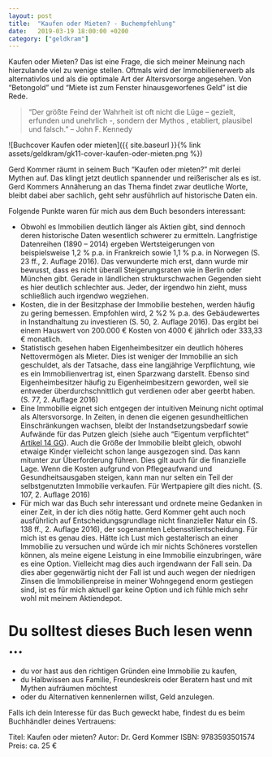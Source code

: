 ```yaml
---
layout: post
title:  "Kaufen oder Mieten? - Buchempfehlung"
date:   2019-03-19 18:00:00 +0200
category: ["geldkram"]
---
```


Kaufen oder Mieten? Das ist eine Frage, die sich meiner Meinung nach hierzulande viel zu wenige stellen. Oftmals wird der Immobilienerwerb als alternativlos und als die optimale Art der Altersvorsorge angesehen. Von “Betongold” und “Miete ist zum Fenster hinausgeworfenes Geld” ist die Rede. 

> “Der größte Feind der Wahrheit ist oft nicht die Lüge – gezielt, erfunden und unehrlich -, sondern der Mythos
, etabliert, plausibel und falsch.” – John F. Kennedy


![Buchcover Kaufen oder mieten]({{ site.baseurl }}{% link assets/geldkram/gk11-cover-kaufen-oder-mieten.png %})

Gerd Kommer räumt in seinem Buch “Kaufen oder mieten?” mit derlei Mythen auf. Das klingt jetzt deutlich spannender und reißerischer als es ist. Gerd Kommers Annäherung an das Thema findet zwar deutliche Worte, bleibt dabei aber sachlich, geht sehr ausführlich auf historische Daten ein.

Folgende Punkte waren für mich aus dem Buch besonders interessant:

* Obwohl es Immobilien deutlich länger als Aktien gibt, sind dennoch deren historische Daten wesentlich schwerer zu ermitteln. Langfristige Datenreihen (1890 – 2014) ergeben Wertsteigerungen von beispielsweise 1,2 % p.a. in Frankreich sowie 1,1 % p.a. in Norwegen (S. 23 ff., 2. Auflage 2016). Das verwunderte mich erst, dann wurde mir bewusst, dass es nicht überall Steigerungsraten wie in Berlin oder München gibt. Gerade in ländlichen strukturschwachen Gegenden sieht es hier deutlich schlechter aus. Jeder, der irgendwo hin zieht, muss schließlich auch irgendwo wegziehen.
* Kosten, die in der Besitzphase der Immobilie bestehen, werden häufig zu gering bemessen. Empfohlen wird, 2 %2 % p.a. des Gebäudewertes in Instandhaltung zu investieren (S. 50, 2. Auflage 2016). Das ergibt bei einem Hauswert von 200.000 € Kosten von 4000 € jährlich oder 333,33 € monatlich.
* Statistisch gesehen haben Eigenheimbesitzer ein deutlich höheres Nettovermögen als Mieter. Dies ist weniger der Immobilie an sich geschuldet, als der Tatsache, dass eine langjährige Verpflichtung, wie es ein Immobilienvertrag ist, einen Sparzwang darstellt. Ebenso sind Eigenheimbesitzer häufig zu Eigenheimbesitzern geworden, weil sie entweder überdurchschnittlich gut verdienen oder aber geerbt haben. (S. 77, 2. Auflage 2016)
* Eine Immobilie eignet sich entgegen der intuitiven Meinung nicht optimal als Altersvorsorge. In Zeiten, in denen
 die eigenen gesundheitlichen Einschränkungen wachsen, bleibt der Instandsetzungsbedarf sowie Aufwände für das Putzen gleich (siehe auch “Eigentum verpflichtet” [Artikel 14 GG](https://www.gesetze-im-internet.de/gg/art_14.html)). Auch die Größe der Immobilie bleibt gleich, obwohl etwaige Kinder vielleicht schon lange ausgezogen sind. Das kann mitunter zur Überforderung führen. Dies gilt auch für die finanzielle Lage. Wenn die Kosten aufgrund von Pflegeaufwand und Gesundheitsausgaben steigen, kann man nur selten ein Teil der selbstgenutzten Immobilie verkaufen. Für Wertpapiere gilt dies nicht. (S. 107, 2. Auflage 2016)
* Für mich war das Buch sehr interessant und ordnete meine Gedanken in einer Zeit, in der ich dies nötig hatte. Gerd Kommer geht auch noch ausführlich auf Entscheidungsgrundlage nicht finanzieller Natur ein (S. 138 ff., 2. Auflage 2016), der sogenannten Lebensstilentscheidung. Für mich ist es genau dies. Hätte ich Lust mich gestalterisch an einer Immobilie zu versuchen und würde ich mir nichts Schöneres vorstellen können, als meine eigene Leistung in eine Immobilie einzubringen, wäre es eine Option. Vielleicht mag dies auch irgendwann der Fall sein. Da dies aber gegenwärtig nicht der Fall ist und auch wegen der niedrigen Zinsen die Immobilienpreise in meiner Wohngegend enorm gestiegen sind, ist es für mich aktuell gar keine Option und ich fühle mich sehr wohl mit meinem Aktiendepot.


# Du solltest dieses Buch lesen wenn ...

* du vor hast aus den richtigen Gründen eine Immobilie zu kaufen,
* du Halbwissen aus Familie, Freundeskreis oder Beratern hast und mit Mythen aufräumen möchtest
* oder du Alternativen kennenlernen willst, Geld anzulegen.


Falls ich dein Interesse für das Buch geweckt habe, findest du es beim Buchhändler deines Vertrauens:

Titel: Kaufen oder mieten?
Autor: Dr. Gerd Kommer
ISBN: 9783593501574
Preis: ca. 25 €